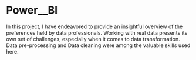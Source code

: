 # Power__BI
In this project, I have endeavored to provide an insightful overview of the preferences held by data professionals. 
Working with real data presents its own set of challenges, especially when it comes to data transformation. 
Data pre-processing and Data cleaning were among the valuable skills used here.

